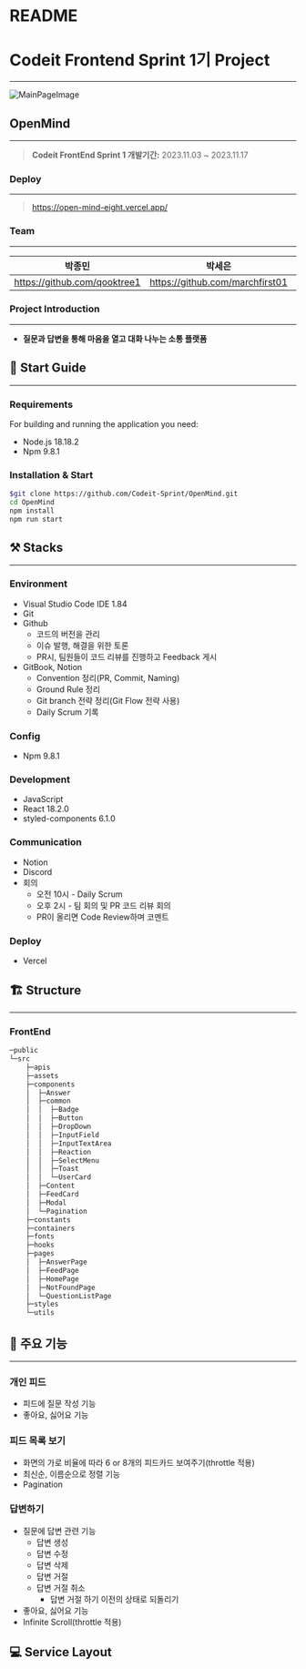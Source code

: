 # README

# Codeit Frontend Sprint 1기 Project

---

![MainPageImage](https://github.com/Codeit-Sprint/OpenMind/assets/97735859/844a6f34-afc8-4ec6-952b-71f3b57b2817)

## OpenMind

---

> **Codeit FrontEnd Sprint 1
개발기간:** 2023.11.03 ~ 2023.11.17
> 

### Deploy

---

> https://open-mind-eight.vercel.app/
> 

### Team

---

| 박종민 | 박세은 | 안윤진 |
| --- | --- | --- |
| https://github.com/qooktree1 | https://github.com/marchfirst01 | https://github.com/thisisthewa2https://github.com/thisisthewa2 |

### Project Introduction

---

- **질문과 답변을 통해 마음을 열고 대화 나누는 소통 플랫폼**

## 🦮 Start Guide

---

### Requirements

For building and running the application you need:

- Node.js 18.18.2
- Npm 9.8.1

### Installation & Start

```bash
$git clone https://github.com/Codeit-Sprint/OpenMind.git
cd OpenMind
npm install
npm run start
```

## ⚒️ Stacks

---

### Environment
- Visual Studio Code IDE 1.84
- Git
- Github
    - 코드의 버전을 관리
    - 이슈 발행, 해결을 위한 토론
    - PR시, 팀원들이 코드 리뷰를 진행하고 Feedback 게시
- GitBook, Notion
    - Convention 정리(PR, Commit, Naming)
    - Ground Rule 정리
    - Git branch 전략 정리(Git Flow 전략 사용)
    - Daily Scrum 기록
### Config
- Npm 9.8.1
### Development
- JavaScript
- React 18.2.0
- styled-components 6.1.0
### Communication
- Notion
- Discord
- 회의
    - 오전 10시 - Daily Scrum
    - 오후 2시 - 팀 회의 및 PR 코드 리뷰 회의
    - PR이 올리면 Code Review하며 코멘트
### Deploy
- Vercel
  
## 🏗️ Structure

---

### FrontEnd

```bash
─public
└─src
    ├─apis
    ├─assets
    ├─components
    │  ├─Answer
    │  ├─common
    │  │  ├─Badge
    │  │  ├─Button
    │  │  ├─DropDown
    │  │  ├─InputField
    │  │  ├─InputTextArea
    │  │  ├─Reaction
    │  │  ├─SelectMenu
    │  │  ├─Toast
    │  │  └─UserCard
    │  ├─Content
    │  ├─FeedCard
    │  ├─Modal
    │  └─Pagination
    ├─constants
    ├─containers
    ├─fonts
    ├─hooks
    ├─pages
    │  ├─AnswerPage
    │  ├─FeedPage
    │  ├─HomePage
    │  ├─NotFoundPage
    │  └─QuestionListPage
    ├─styles
    └─utils
```

## 🧰 주요 기능

---

### 개인 피드

- 피드에 질문 작성 기능
- 좋아요, 싫어요 기능

### 피드 목록 보기

- 화면의 가로 비율에 따라 6 or 8개의 피드카드 보여주기(throttle 적용)
- 최신순, 이름순으로 정렬 기능
- Pagination

### 답변하기

- 질문에 답변 관련 기능
    - 답변 생성
    - 답변 수정
    - 답변 삭제
    - 답변 거절
    - 답변 거절 취소
        - 답변 거절 하기 이전의 상태로 되돌리기
- 좋아요, 싫어요 기능
- Infinite Scroll(throttle 적용)

## 💻 Service Layout
